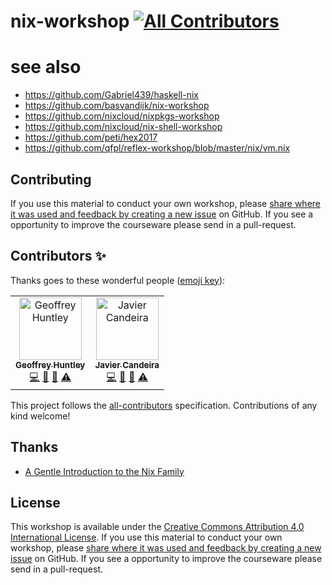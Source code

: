 # nix-workshop [![All Contributors](https://img.shields.io/badge/all_contributors-2-orange.svg?style=flat-square)](#contributors)


# see also
- https://github.com/Gabriel439/haskell-nix
- https://github.com/basvandijk/nix-workshop
- https://github.com/nixcloud/nixpkgs-workshop
- https://github.com/nixcloud/nix-shell-workshop
- https://github.com/peti/hex2017
- https://github.com/qfpl/reflex-workshop/blob/master/nix/vm.nix

## Contributing

If you use this material to conduct your own workshop, please [share where it was used and feedback by creating a new issue](https://github.com/ghuntley/nix-workshop/issues/new/choose) on GitHub. If you see a opportunity to improve the courseware please send in a pull-request.

## Contributors ✨

Thanks goes to these wonderful people ([emoji key](https://allcontributors.org/docs/en/emoji-key)):

<!-- ALL-CONTRIBUTORS-LIST:START - Do not remove or modify this section -->
<!-- prettier-ignore -->
<table>
  <tr>
    <td align="center"><a href="https://www.ghuntley.com/now"><img src="https://avatars0.githubusercontent.com/u/127353?v=4" width="100px;" alt="Geoffrey Huntley"/><br /><sub><b>Geoffrey Huntley</b></sub></a><br /><a href="https://github.com/ghuntley/nix-workshop/commits?author=ghuntley" title="Code">💻</a> <a href="https://github.com/ghuntley/nix-workshop/commits?author=ghuntley" title="Documentation">📖</a> <a href="#talk-ghuntley" title="Talks">📢</a> <a href="https://github.com/ghuntley/nix-workshop/commits?author=ghuntley" title="Tests">⚠️</a></td>
    <td align="center"><a href="http://hiperactivo.com/"><img src="https://avatars1.githubusercontent.com/u/91694?v=4" width="100px;" alt="Javier Candeira"/><br /><sub><b>Javier Candeira</b></sub></a><br /><a href="https://github.com/ghuntley/nix-workshop/commits?author=candeira" title="Code">💻</a> <a href="https://github.com/ghuntley/nix-workshop/commits?author=candeira" title="Documentation">📖</a> <a href="#talk-candeira" title="Talks">📢</a> <a href="https://github.com/ghuntley/nix-workshop/commits?author=candeira" title="Tests">⚠️</a></td>
  </tr>
</table>

<!-- ALL-CONTRIBUTORS-LIST:END -->

This project follows the [all-contributors](https://github.com/all-contributors/all-contributors) specification. Contributions of any kind welcome!

## Thanks
- [A Gentle Introduction to the Nix Family](https://ebzzry.io/en/nix/)

## License

This workshop is available under the [Creative Commons Attribution 4.0 International License](LICENSE). If you use this material to conduct your own workshop, please [share where it was used and feedback by creating a new issue](https://github.com/ghuntley/nix-workshop/issues/new/choose) on GitHub. If you see a opportunity to improve the courseware please send in a pull-request.

